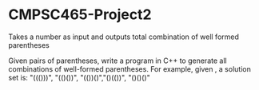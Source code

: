# CMPSC465-Project2
Takes a number as input and outputs total combination of well formed parentheses

Given pairs of parentheses, write a program in C++ to generate all combinations of well-formed
parentheses.
For example, given , a solution set is:
"((()))", "(()())", "(())()","()(())", "()()()"
